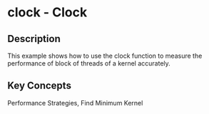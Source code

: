 # clock - Clock

## Description

This example shows how to use the clock function to measure the performance of block of threads of a kernel accurately.

## Key Concepts

Performance Strategies, Find Minimum Kernel